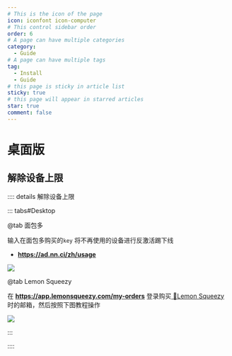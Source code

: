 ```yaml
---
# This is the icon of the page
icon: iconfont icon-computer
# This control sidebar order
order: 6
# A page can have multiple categories
category:
  - Guide
# A page can have multiple tags
tag:
  - Install
  - Guide
# this page is sticky in article list
sticky: true
# this page will appear in starred articles
star: true
comment: false
---
```


# 桌面版

<NaiveClient>
<Desktop />
</NaiveClient>

<script setup lang="ts">
import Desktop from "@Desktop";
</script>


## **解除设备上限**

:::: details 解除设备上限

::: tabs#Desktop

@tab 面包多

输入在面包多购买的`key` 将不再使用的设备进行反激活踢下线

- **https://ad.nn.ci/zh/usage**

![](/img/desktop/mianbaoduo.png)

@tab Lemon Squeezy

在 **https://app.lemonsqueezy.com/my-orders** 登录购买[ :lemon:Lemon Squeezy](https://store.nn.ci/buy/51dca247-20df-4991-8104-54ca534bcc82) 时的邮箱，然后按照下图教程操作

![](/img/desktop/llemonsqueezy.png)

:::

::::
